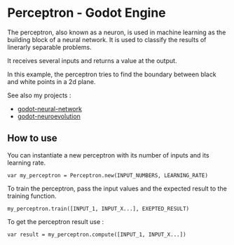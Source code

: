 # Perceptron - Godot Engine

The perceptron, also known as a neuron, is used in machine learning as the building block of a neural network.
It is used to classify the results of linerarly separable problems.

It receives several inputs and returns a value at the output.

In this example, the perceptron tries to find the boundary between black and white points in a 2d plane.

See also my projects :
- [godot-neural-network](https://github.com/Greaby/godot-neural-network)
- [godot-neuroevolution](https://github.com/Greaby/godot-neuroevolution)

## How to use

You can instantiate a new perceptron with its number of inputs and its learning rate.

```gdscript
var my_perceptron = Perceptron.new(INPUT_NUMBERS, LEARNING_RATE)
```

To train the perceptron, pass the input values and the expected result to the training function.

```gdscript
my_perceptron.train([INPUT_1, INPUT_X...], EXEPTED_RESULT)
```

To get the perceptron result use :

```gdscript
var result = my_perceptron.compute([INPUT_1, INPUT_X...])
```
